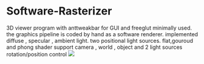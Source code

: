 # Software-Rasterizer
3D viewer program with anttweakbar for GUI and freeglut minimally used. the graphics pipeline is coded by hand as a software renderer.
implemented diffuse , specular , ambient light. two positional light sources.
flat,gouroud and phong shader support
camera , world , object and 2 light sources rotation/position control
<img src="https://raw.githubusercontent.com/obeng88/Software-Rasterizer/IMG-20200226-WA0002.jpg" />

